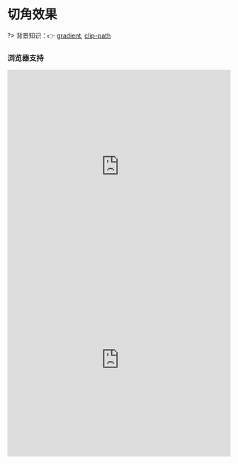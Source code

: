 
# 切角效果

?> 背景知识：:point_right: [gradient](https://developer.mozilla.org/zh-CN/docs/Web/CSS/gradient), [clip-path](https://developer.mozilla.org/zh-CN/docs/Web/CSS/clip-path)

<vuep template="#bevel-corners"></vuep>

<script v-pre type="text/x-template" id="bevel-corners">
<style>
  main{
    width: 100%;
    padding: 60px 0;
  }
  .bevel-corners{
    display: flex;
    flex-wrap: wrap;
    justify-content: space-around;
    align-items: center;
    flex-wrap: wrap;
    margin-bottom: 20px;
  }
  .bevel-corners > div{
    width: 249px;
    color: #FFF;
    padding: 1.2em 1.8em;
    hyphens: auto;
    text-align: justify;
    background: #b4a078;
  }
  .bevel-corners > p{
    width: 116px;;
  }
  .bevel-corners:nth-of-type(1) > div{
    background: linear-gradient(45deg, transparent 12px, #b4a078 13px) bottom left, 
                linear-gradient(135deg, transparent 12px, #b4a078 13px) top left, 
                linear-gradient(-135deg, transparent 12px, #b4a078 13px) top right, 
                linear-gradient(-45deg, transparent 12px, #b4a078 13px) bottom right;
    background-size: 51% 51%;
    background-repeat: no-repeat;
  }
  .bevel-corners:nth-of-type(2) > div{
    background: radial-gradient(circle at bottom left, transparent 15px, #b4a078 16px) bottom left, 
                radial-gradient(circle at top left, transparent 15px, #b4a078 16px) top left, 
                radial-gradient(circle at top right, transparent 15px, #b4a078 16px) top right, 
                radial-gradient(circle at bottom right, transparent 15px, #b4a078 16px) bottom right;
    background-size: 51% 51%;
    background-repeat: no-repeat;
  }
  .bevel-corners:nth-of-type(3) > div{
    padding: 0 9px;
    border: 18px solid transparent;
    border-image: 1 url('data:image/svg+xml,<svg xmlns="http://www.w3.org/2000/svg" width="3" height="3" fill="%23b4a078"><polygon points="0,1 1,0 2,0 3,1 3,2 2,3 1,3 0,2"/> </svg>');
    background-clip: padding-box;
  }
  .bevel-corners:nth-of-type(4) > div{
    clip-path: polygon(20px 0, calc(100% - 20px) 0, 100% 20px, 100% calc(100% - 20px), calc(100% - 20px) 100%, 20px 100%, 0 calc(100% - 20px), 0 20px);
    transition: 1s clip-path;
  }
  .bevel-corners:nth-of-type(4):hover > div{
    clip-path: polygon(0 0, 0 0, 100% 0, 100% 0, 100% 100%, 100% 100%, 0 100%, 0 100%);
  }
</style>
<template>
  <main>
    <div class="bevel-corners">
      <p>① linear-gradient</p>
      <div>A paragraph of filler text.La la la de dah de dah de dah de la.La la la de dah de dah de dah de la.La la la de dah de dah de dah de la.</div>
    </div>
    <div class="bevel-corners">
      <p>② radial-gradient</p>
      <div>A paragraph of filler text.La la la de dah de dah de dah de la.La la la de dah de dah de dah de la.La la la de dah de dah de dah de la.</div>
    </div>
    <div class="bevel-corners">
      <p>③ 内联SVG</p>
      <div>A paragraph of filler text.La la la de dah de dah de dah de la.La la la de dah de dah de dah de la.La la la de dah de dah de dah de la.</div>
    </div>
    <div class="bevel-corners">
      <p>④ clip-path</p>
      <div>A paragraph of filler text.La la la de dah de dah de dah de la.La la la de dah de dah de dah de la.La la la de dah de dah de dah de la.</div>
    </div>
  </main>
</template>
<script>  
</script>
</script>

### 浏览器支持

<iframe src="https://caniuse.bitsofco.de/embed/index.html?feat=css-gradients&amp;periods=future_1,current,past_1,past_2,past_3&amp;accessible-colours=false" frameborder="0" width="100%" height="436px"></iframe>

<iframe src="https://caniuse.bitsofco.de/embed/index.html?feat=css-clip-path&amp;periods=future_1,current,past_1,past_2,past_3&amp;accessible-colours=false" frameborder="0" width="100%" height="436px"></iframe>
